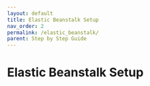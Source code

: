 ```yaml
---
layout: default
title: Elastic Beanstalk Setup
nav_order: 2
permalink: /elastic_beanstalk/
parent: Step by Step Guide
---
```


# Elastic Beanstalk Setup